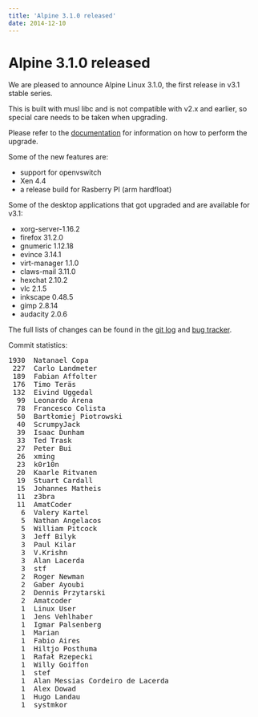 ```yaml
---
title: 'Alpine 3.1.0 released'
date: 2014-12-10
---
```


# Alpine 3.1.0 released
We are pleased to announce Alpine Linux 3.1.0, the first release in v3.1
stable series.

This is built with musl libc and is not compatible with v2.x and earlier,
so special care needs to be taken when upgrading.

Please refer to the [documentation](http://wiki.alpinelinux.org/wiki/Upgrading_Alpine#Upgrading_Alpine_v2.x_to_v3.x)
for information on how to perform the upgrade.

Some of the new features are:

- support for openvswitch
- Xen 4.4
- a release build for Rasberry PI (arm hardfloat)


Some of the desktop applications that got upgraded and are available for v3.1:


- xorg-server-1.16.2
- firefox 31.2.0
- gnumeric 1.12.18
- evince 3.14.1
- virt-manager 1.1.0
- claws-mail 3.11.0
- hexchat 2.10.2
- vlc 2.1.5
- inkscape 0.48.5
- gimp 2.8.14
- audacity 2.0.6

The full lists of changes can be found in the <a href="http://git.alpinelinux.org/cgit/aports/log/?h=v3.1.0">git log</a>
and <a href="http://bugs.alpinelinux.org/versions/83">bug tracker</a>.

Commit statistics:
<pre>
1930  Natanael Copa
 227  Carlo Landmeter
 189  Fabian Affolter
 176  Timo Teräs
 132  Eivind Uggedal
  99  Leonardo Arena
  78  Francesco Colista
  50  Bartłomiej Piotrowski
  40  ScrumpyJack
  39  Isaac Dunham
  33  Ted Trask
  27  Peter Bui
  26  xming
  23  k0r10n
  20  Kaarle Ritvanen
  19  Stuart Cardall
  15  Johannes Matheis
  11  z3bra
  11  AmatCoder
   6  Valery Kartel
   5  Nathan Angelacos
   5  William Pitcock
   3  Jeff Bilyk
   3  Paul Kilar
   3  V.Krishn
   3  Alan Lacerda
   3  stf
   2  Roger Newman
   2  Gaber Ayoubi
   2  Dennis Przytarski
   2  Amatcoder
   1  Linux User
   1  Jens Vehlhaber
   1  Igmar Palsenberg
   1  Marian
   1  Fabio Aires
   1  Hiltjo Posthuma
   1  Rafał Rzepecki
   1  Willy Goiffon
   1  stef
   1  Alan Messias Cordeiro de Lacerda
   1  Alex Dowad
   1  Hugo Landau
   1  systmkor
</pre>

